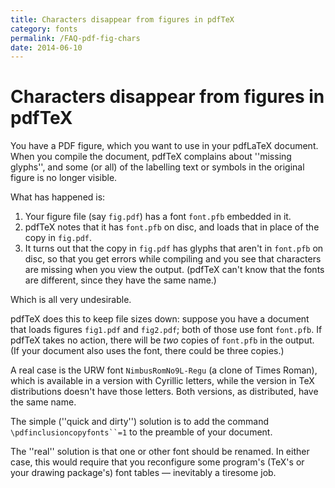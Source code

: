 ```yaml
---
title: Characters disappear from figures in pdfTeX
category: fonts
permalink: /FAQ-pdf-fig-chars
date: 2014-06-10
---
```


# Characters disappear from figures in pdfTeX

You have a PDF figure, which you want to use in your
pdfLaTeX document.  When you compile the document, pdfTeX
complains about ''missing glyphs'', and some (or all) of the labelling
text or symbols in the original figure is no longer visible.

What has happened is:
  

1.  Your figure file (say `fig.pdf`) has a font `font.pfb`
    embedded in it.
2.  pdfTeX notes that it has `font.pfb` on disc, and loads
    that in place of the copy in `fig.pdf`.
3.  It turns out that the copy in `fig.pdf` has glyphs that
    aren't in `font.pfb` on disc, so that you get errors while
    compiling and you see that characters are missing when you view the
    output.  (pdfTeX can't know that the fonts are different, since
    they have the same name.)

Which is all very undesirable.

pdfTeX does this to keep file sizes down: suppose you have a
document that loads figures `fig1.pdf` and `fig2.pdf`; both
of those use font `font.pfb`.  If pdfTeX takes no action,
there will be _two_ copies of `font.pfb` in the output.
(If your document also uses the font, there could be three copies.)

A real case is the URW font `NimbusRomNo9L-Regu` (a clone
of Times Roman), which is available in a version with Cyrillic
letters, while the version in TeX distributions doesn't have those
letters.  Both versions, as distributed, have the same name.

The simple (''quick and dirty'') solution is to add the command
  `\pdfinclusioncopyfonts``=1`
to the preamble of your document.

The ''real'' solution is that one or other font should be renamed.  In
either case, this would require that you reconfigure some program's
(TeX's or your drawing package's) font tables&nbsp;&mdash; inevitably a
tiresome job.

